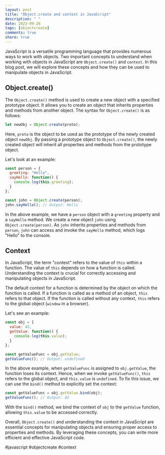 ```yaml
---
layout: post
title: "Object.create and context in JavaScript"
description: " "
date: 2023-09-26
tags: [objectcreate]
comments: true
share: true
---
```


JavaScript is a versatile programming language that provides numerous ways to work with objects. Two important concepts to understand when working with objects in JavaScript are `Object.create()` and `context`. In this blog post, we will explore these concepts and how they can be used to manipulate objects in JavaScript.

## Object.create()

The `Object.create()` method is used to create a new object with a specified prototype object. It allows you to create an object that inherits properties and methods from another object. The syntax for `Object.create()` is as follows:

```javascript
let newObj = Object.create(proto);
```

Here, `proto` is the object to be used as the prototype of the newly created object `newObj`. By passing a prototype object to `Object.create()`, the newly created object will inherit all properties and methods from the prototype object.

Let's look at an example:

```javascript
const person = {
  greeting: "Hello",
  sayHello: function() {
    console.log(this.greeting);
  }
};

const john = Object.create(person);
john.sayHello(); // Output: Hello
```

In the above example, we have a `person` object with a `greeting` property and a `sayHello` method. We create a new object `john` using `Object.create(person)`. As `john` inherits properties and methods from `person`, `john` can access and invoke the `sayHello` method, which logs "Hello" to the console.

## Context

In JavaScript, the term "context" refers to the value of `this` within a function. The value of `this` depends on how a function is called. Understanding the context is crucial for correctly accessing and manipulating objects in JavaScript.

The default context for a function is determined by the object on which the function is called. If a function is called as a method of an object, `this` refers to that object. If the function is called without any context, `this` refers to the global object (`window` in a browser).

Let's see an example:

```javascript
const obj = {
  value: 42,
  getValue: function() {
    console.log(this.value);
  }
};

const getValueFunc = obj.getValue;
getValueFunc(); // Output: undefined
```

In the above example, when `getValueFunc` is assigned to `obj.getValue`, the function loses its context. Hence, when we invoke `getValueFunc()`, `this` refers to the global object, and `this.value` is `undefined`. To fix this issue, we can use the `bind()` method to explicitly set the context:

```javascript
const getValueFunc = obj.getValue.bind(obj);
getValueFunc(); // Output: 42
```

With the `bind()` method, we bind the context of `obj` to the `getValue` function, allowing `this.value` to be accessed correctly.

Overall, `Object.create()` and understanding the context in JavaScript are essential concepts for manipulating objects and ensuring proper access to properties and methods. By leveraging these concepts, you can write more efficient and effective JavaScript code.

#javascript #objectcreate #context